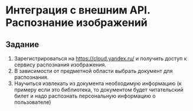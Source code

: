 # Интеграция с внешним API. Распознание изображений

## Задание
1. Зарегистрироваться на https://cloud.yandex.ru/ и получить доступ к сервису распознания изображения.
2. В зависимости от предметной области выбрать документ для распознания.
3. Научиться извлекать из документа необходимую информацию (к примеру если это библиотека, то документом будет читательский билет и надо распознать персональную информацию о пользователе)